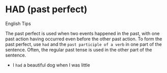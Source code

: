 # HAD (past perfect)
English Tips

The past perfect is used when two events happened in the past,
with one past action having occurred even before the other past action.
To form the past perfect, use `had` and the `past participle of a verb` in one part of the sentence.
Often, the regular past tense is used in the other part of the sentence.
- I `had` a beautiful dog when I was little
